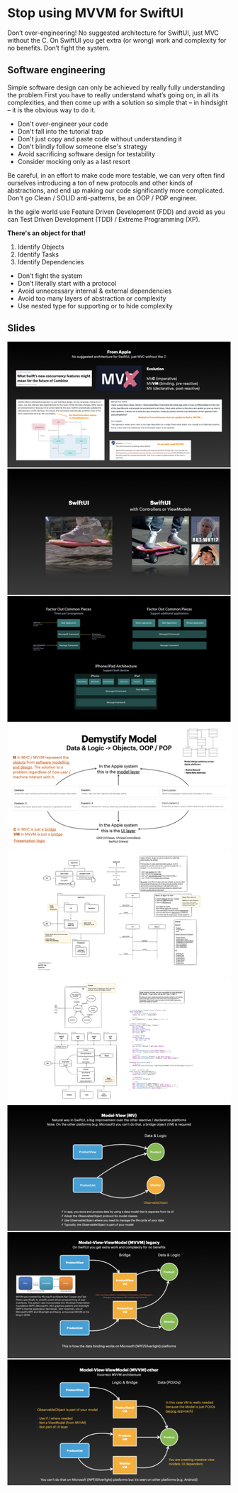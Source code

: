 # Stop using MVVM for SwiftUI

Don’t over-engineering! No suggested architecture for SwiftUI, just MVC without the C. On SwiftUI you get extra (or wrong) work and complexity for no benefits. Don’t fight the system.

## Software engineering

Simple software design can only be achieved by really fully understanding the problem First you have to really understand what’s going on, in all its complexities, and then come up with a solution so simple that – in hindsight – it is the obvious way to do it.

- Don't over-engineer your code
- Don't fall into the tutorial trap
- Don't just copy and paste code without understanding it
- Don't blindly follow someone else's strategy
- Avoid sacrificing software design for testability
- Consider mocking only as a last resort

Be careful, in an effort to make code more testable, we can very often find ourselves introducing a ton of new protocols and other kinds of abstractions, and end up making our code significantly more complicated. Don't go Clean / SOLID anti-patterns, be an OOP / POP engineer.

In the agile world use Feature Driven Development (FDD) and avoid as you can Test Driven Development (TDD) / Extreme Programming (XP). 

**There's an object for that!**

1. Identify Objects
2. Identify Tasks
3. Identify Dependencies

- Don’t fight the system
- Don’t literally start with a protocol
- Avoid unnecessary internal & external dependencies
- Avoid too many layers of abstraction or complexity
- Use nested type for supporting or to hide complexity

## Slides

![](https://raw.githubusercontent.com/garranhado/SwiftUIvsMVVM/main/SwiftUIvsMVVM.002.png)
![](https://raw.githubusercontent.com/garranhado/SwiftUIvsMVVM/main/SwiftUIvsMVVM.003.png)
![](https://raw.githubusercontent.com/garranhado/SwiftUIvsMVVM/main/SwiftUIvsMVVM.004.png)
![](https://raw.githubusercontent.com/garranhado/SwiftUIvsMVVM/main/SwiftUIvsMVVM.005.png)
![](https://raw.githubusercontent.com/garranhado/SwiftUIvsMVVM/main/SwiftUIvsMVVM.006.png)
![](https://raw.githubusercontent.com/garranhado/SwiftUIvsMVVM/main/SwiftUIvsMVVM.007.png)
![](https://raw.githubusercontent.com/garranhado/SwiftUIvsMVVM/main/SwiftUIvsMVVM.008.png)
![](https://raw.githubusercontent.com/garranhado/SwiftUIvsMVVM/main/SwiftUIvsMVVM.009.png)
![](https://raw.githubusercontent.com/garranhado/SwiftUIvsMVVM/main/SwiftUIvsMVVM.010.png)
